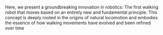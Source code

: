 Here, we present
a groundbreaking innovation
in robotics:
The first walking robot
that moves based on an entirely new
and fundamental principle.
This concept is deeply rooted in the origins
of natural locomotion and
embodies the essence
of how walking movements have evolved
and been refined over time

